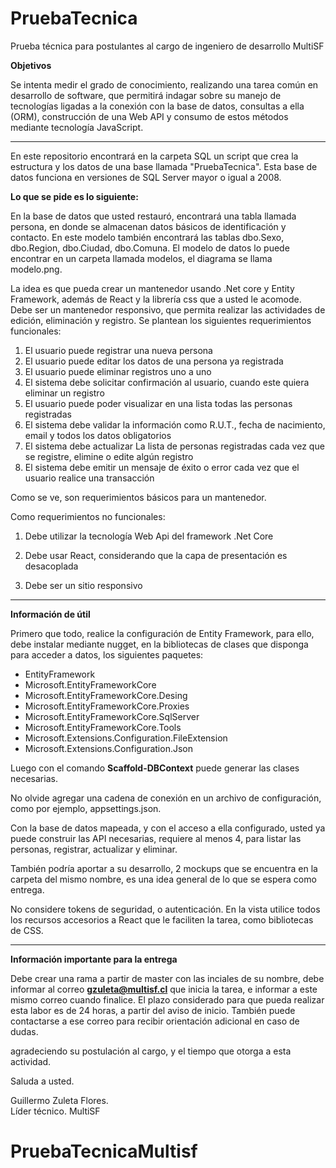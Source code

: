 # PruebaTecnica
Prueba técnica para postulantes al cargo de ingeniero de desarrollo MultiSF

**Objetivos**

Se intenta medir el grado de conocimiento, realizando una tarea común en desarrollo de software, que permitirá indagar sobre su manejo de tecnologías ligadas a la conexión con la base de datos, consultas a ella (ORM), construcción de una Web API y consumo de estos métodos mediante tecnología JavaScript.

***
En este repositorio encontrará en la carpeta SQL un script que crea la estructura y los datos de una base llamada "PruebaTecnica". Esta base de datos funciona en versiones de SQL Server mayor o igual a 2008.

**Lo que se pide es lo siguiente:**

En la base de datos que usted restauró, encontrará una tabla llamada persona, en donde se almacenan datos básicos de identificación y contacto. En este modelo también encontrará las tablas dbo.Sexo, dbo.Region, dbo.Ciudad, dbo.Comuna. El modelo de datos lo puede encontrar en un carpeta llamada modelos, el diagrama se llama modelo.png.

La idea es que pueda crear un mantenedor usando .Net core y Entity Framework, además de React y la librería css que a usted le acomode. Debe ser un mantenedor responsivo, que permita realizar las actividades de edición, eliminación y registro. Se plantean los siguientes requerimientos funcionales:

1. El usuario puede registrar una nueva persona
2. El usuario puede editar los datos de una persona ya registrada
3. El usuario puede eliminar registros uno a uno
4. El sistema debe solicitar confirmación al usuario, cuando este quiera eliminar un registro
5. El usuario puede poder visualizar en una lista todas las personas registradas
6. El sistema debe validar la información como R.U.T., fecha de nacimiento, email y todos los datos obligatorios
7. El sistema debe actualizar La lista de personas registradas cada vez que se registre, elimine o edite algún registro
8. El sistema debe emitir un mensaje de éxito o error cada vez que el usuario realice una transacción

Como se ve, son requerimientos básicos para un mantenedor.

Como requerimientos no funcionales:

1. Debe utilizar la tecnología Web Api del framework .Net Core

2. Debe usar React, considerando que la capa de presentación es desacoplada

3. Debe ser un sitio responsivo

***
**Información de útil**

Primero que todo, realice la configuración de Entity Framework, para ello, debe instalar  mediante nugget, en la bibliotecas de clases que disponga para acceder a datos, los siguientes paquetes:

- EntityFramework
- Microsoft.EntityFrameworkCore
- Microsoft.EntityFrameworkCore.Desing
- Microsoft.EntityFrameworkCore.Proxies
- Microsoft.EntityFrameworkCore.SqlServer
- Microsoft.EntityFrameworkCore.Tools
- Microsoft.Extensions.Configuration.FileExtension
- Microsoft.Extensions.Configuration.Json

Luego con el comando **Scaffold-DBContext** puede generar las clases necesarias.

No olvide agregar una cadena de conexión en un archivo de configuración, como por ejemplo, appsettings.json.

Con la base de datos mapeada, y con el acceso a ella configurado, usted ya puede construir las API necesarias, requiere al menos 4, para listar las personas, registrar, actualizar y eliminar.

También podría aportar a su desarrollo, 2 mockups que se encuentra en la carpeta del mismo nombre, es una idea general de lo que se espera como entrega.

No considere tokens de seguridad, o autenticación. En la vista utilice todos los recursos accesorios a React que le faciliten la tarea, como bibliotecas de CSS.

***
**Información importante para la entrega**

Debe crear una rama a partir de master con las inciales de su nombre, debe informar al correo **gzuleta@multisf.cl** que inicia la tarea, e informar a este mismo correo cuando finalice. El plazo considerado para que pueda realizar esta labor es de 24 horas, a partir del aviso de inicio. También puede contactarse a ese correo para recibir orientación adicional en caso de dudas.

agradeciendo su postulación al cargo, y el tiempo que otorga a esta actividad.

Saluda a usted.

Guillermo Zuleta Flores.<br/>
Líder técnico. MultiSF
# PruebaTecnicaMultisf
